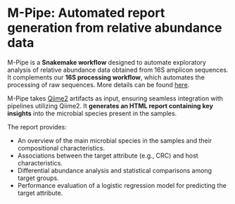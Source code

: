 # M-Pipe: Automated report generation from relative abundance data 
M-Pipe is a **Snakemake workflow** designed to automate exploratory analysis of relative abundance data obtained from 16S amplicon sequences. It complements our **16S processing workflow**, which automates the processing of raw sequences. More details can be found [here](https://pankajchejara23.github.io/16S-workflow/).  

M-Pipe takes [Qiime2](https://qiime2.org/) artifacts as input, ensuring seamless integration with pipelines utilizing Qiime2. It **generates an HTML report containing key insights** into the microbial species present in the samples.  

The report provides:  
- An overview of the main microbial species in the samples and their compositional characteristics.  
- Associations between the target attribute (e.g., CRC) and host characteristics.  
- Differential abundance analysis and statistical comparisons among target groups.  
- Performance evaluation of a logistic regression model for predicting the target attribute.  
